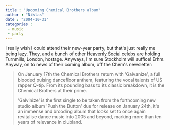 ```yaml
---
title : "Upcoming Chemical Brothers album"
author : "Niklas"
date : "2004-10-31"
categories : 
 - music
 - party
---
```


I really wish I could attend their new-year party, but that's just really me being lazy. They, and a bunch of other [Heavenly Social](http://www.heavenly100.com/biogs/biog_sundaysocial1.html) celebs are holding Turnmills, London, hostage. Anyways, I'm sure Stockholm will suffice! Erhm. Anyway, on to news of their coming album, off the Chem's newsletter:

> On January 17th the Chemical Brothers return with 'Galvanize', a full blooded pulsing dancefloor anthem, featuring the vocal talents of US rapper Q-tip. From its pounding bass to its classic breakdown, it is the Chemical Brothers at their prime.
> 
> 'Galvinize' is the first single to be taken from the forthcoming new studio album 'Push the Button' due for release on January 24th, it's an immense and brooding album that looks set to once again revitalise dance music into 2005 and beyond, marking more than ten years of relevance in clubland.
